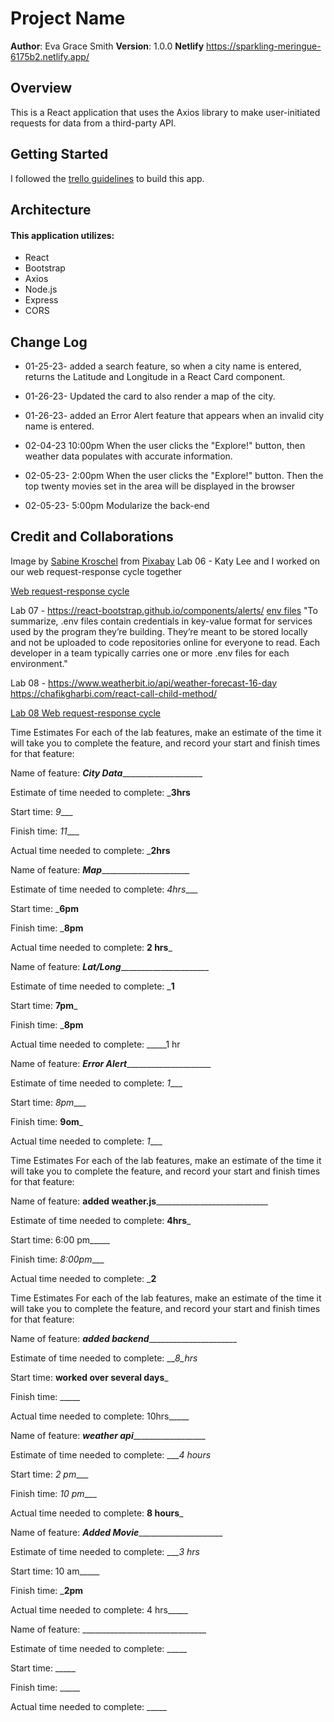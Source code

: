 # Project Name

**Author**: Eva Grace Smith
**Version**: 1.0.0 
**Netlify** https://sparkling-meringue-6175b2.netlify.app/

## Overview
 This is a React application that uses the Axios library to make user-initiated requests for data from a third-party API.

## Getting Started
<!-- What are the steps that a user must take in order to build this app on their own machine and get it running? -->
I followed the [trello guidelines](https://trello.com/b/Ajj9Cbac/module-2-city-explorer) to build this app.

## Architecture
<!-- Provide a detailed description of the application design. What technologies (languages, libraries, etc) you're using, and any other relevant design information. -->
#### This application utilizes:
* React
* Bootstrap
* Axios
* Node.js
* Express
* CORS


## Change Log

* 01-25-23- added a search feature, so when a city name is entered,        returns the Latitude and Longitude in a React Card component.
* 01-26-23- Updated the card to also render a map of the city.
* 01-26-23- added an Error Alert feature that appears when an invalid city name is entered. 

* 02-04-23 10:00pm When the user clicks the "Explore!" button, then weather data populates with accurate information.
* 02-05-23- 2:00pm When the user clicks the "Explore!" button. Then the top twenty movies set in the area will be displayed in the browser
* 02-05-23- 5:00pm Modularize the back-end




## Credit and Collaborations
<!-- Give credit (and a link) to other people or resources that helped you build this application. -->

Image by <a href="https://pixabay.com/users/pixaline-1569622/?utm_source=link-attribution&amp;utm_medium=referral&amp;utm_campaign=image&amp;utm_content=2168868">Sabine Kroschel</a> from <a href="https://pixabay.com//?utm_source=link-attribution&amp;utm_medium=referral&amp;utm_campaign=image&amp;utm_content=2168868">Pixabay</a>
Lab 06 - Katy Lee and I worked on our web request-response cycle together

[Web request-response cycle](./img/WRRC.png)

Lab 07 -
https://react-bootstrap.github.io/components/alerts/
[env files](https://blog.bitsrc.io/a-gentle-introduction-to-env-files-9ad424cc5ff4?gi=a943229a4181)
"To summarize, .env files contain credentials in key-value format for services used by the program they’re building. They’re meant to be stored locally and not be uploaded to code repositories online for everyone to read. Each developer in a team typically carries one or more .env files for each environment."

Lab 08 -
https://www.weatherbit.io/api/weather-forecast-16-day
https://chafikgharbi.com/react-call-child-method/

[Lab 08 Web request-response cycle](./img/lab08WRRC.png)

Time Estimates
For each of the lab features, make an estimate of the time it will take you to complete the feature, and record your start and finish times for that feature:



Name of feature: _____City Data_________________________

Estimate of time needed to complete: ___3hrs__

Start time: _9____

Finish time: _11____

Actual time needed to complete: ___2hrs__

Name of feature: _____Map___________________________

Estimate of time needed to complete: _4hrs____

Start time: ___6pm__

Finish time: ___8pm__

Actual time needed to complete: __2 hrs___

Name of feature: _____Lat/Long___________________________

Estimate of time needed to complete: ___1__

Start time: __7pm___

Finish time: ___8pm__

Actual time needed to complete: _____1 hr

Name of feature: _____Error Alert__________________________

Estimate of time needed to complete: _1____

Start time: _8pm____

Finish time: __9om___

Actual time needed to complete: _1____


Time Estimates
For each of the lab features, make an estimate of the time it will take you to complete the feature, and record your start and finish times for that feature:

Name of feature: __added weather.js______________________________

Estimate of time needed to complete: __4hrs___

Start time: 6:00 pm_____

Finish time: _8:00pm____

Actual time needed to complete: ___2__


Time Estimates
For each of the lab features, make an estimate of the time it will take you to complete the feature, and record your start and finish times for that feature:

Name of feature: _____added backend___________________________

Estimate of time needed to complete: ___8_hrs_

Start time: __worked over several days___

Finish time: _____

Actual time needed to complete: 10hrs_____



Name of feature: _______weather api_________________________

Estimate of time needed to complete: ____4 hours_

Start time: _2 pm____

Finish time: _10 pm____

Actual time needed to complete: __8 hours___



Name of feature: _____Added Movie__________________________

Estimate of time needed to complete: ____3 hrs_

Start time: 10 am_____

Finish time: ___2pm__

Actual time needed to complete:  4 hrs_____



Name of feature: _______________________________

Estimate of time needed to complete: _____

Start time: _____

Finish time: _____

Actual time needed to complete: _____




